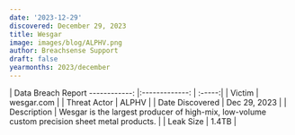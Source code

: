 ```yaml
---
date: '2023-12-29'
discovered: December 29, 2023
title: Wesgar
image: images/blog/ALPHV.png
author: Breachsense Support
draft: false
yearmonths: 2023/december
---
```



| Data Breach Report
------------:     |:-------------:    | :-----:|
| Victim      | wesgar.com      | 
| Threat Actor      | ALPHV      | 
| Date Discovered      | Dec 29, 2023      | 
| Description      | Wesgar is the largest producer of high-mix, low-volume custom precision sheet metal products.      | 
| Leak Size      | 1.4TB      | 

